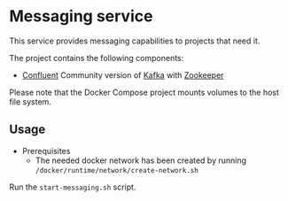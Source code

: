 # Messaging service
This service provides messaging capabilities to projects that need it.

The project contains the following components:

* [Confluent](https://www.confluent.io/) Community version of [Kafka](https://kafka.apache.org/) with [Zookeeper](https://zookeeper.apache.org/)

Please note that the Docker Compose project mounts volumes to the host file system.

## Usage

* Prerequisites
  * The needed docker network has been created by running `/docker/runtime/network/create-network.sh`

Run the `start-messaging.sh` script.